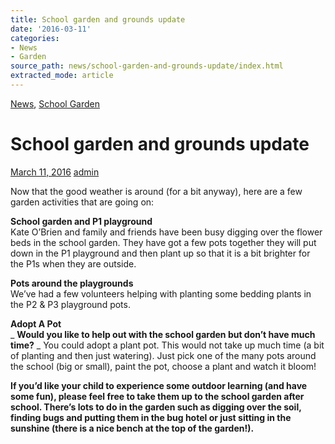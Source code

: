 ```yaml
---
title: School garden and grounds update
date: '2016-03-11'
categories:
- News
- Garden
source_path: news/school-garden-and-grounds-update/index.html
extracted_mode: article
---
```

[News](category/news/), [School Garden](category/garden/)

# School garden and grounds update

[March 11, 2016](news/school-garden-and-grounds-update/) [admin](author/admin/)

Now that the good weather is around (for a bit anyway), here are a few garden activities that are going on:

**School garden and P1 playground**  
Kate O’Brien and family and friends have been busy digging over the flower beds in the school garden. They have got a few pots together they will put down in the P1 playground and then plant up so that it is a bit brighter for the P1s when they are outside.

**Pots around the playgrounds**  
We’ve had a few volunteers helping with planting some bedding plants in the P2 & P3 playground pots.

**Adopt A Pot**  
_ **Would you like to help out with the school garden but don’t have much time?** _ You could adopt a plant pot. This would not take up much time (a bit of planting and then just watering). Just pick one of the many pots around the school (big or small), paint the pot, choose a plant and watch it bloom!

**If you’d like your child to experience some outdoor learning (and have some fun), please feel free to take them up to the school garden after school. There’s lots to do in the garden such as digging over the soil, finding bugs and putting them in the bug hotel or just sitting in the sunshine (there is a nice bench at the top of the garden!).**
